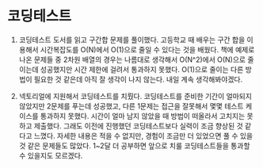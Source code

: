 # 코딩테스트
1. 코딩테스트 도서를 읽고 구간합 문제를 풀이했다. 고등학교 때 배우는 구간 합을 이용해서 시간복잡도를 O(N)에서 O(1)으로 줄일 수 있다는 것을 배웠다.
책에 예제로 나온 문제들 중 2차원 배열의 경우는 나름대로 생각해서 O(N^2)에서 O(N)으로 줄이는데 성공했지만 시간 제한에 걸려서 통과하지 못했다. 
O(1)으로 줄이는 다른 방법이 필요한 것 같은데 아직 잘 생각이 나지 않는다. 내일 계속 생각해봐야겠다.

2. 넥토리얼에 지원해서 코딩테스트를 치뤘다. 코딩테스트를 준비한 기간이 얼마되지 않았지만 2문제를 푸는데 성공했고, 다른 1문제는 접근을 잘못해서 몇몇 테스트 케이스를 통과하지 못했다.
시간이 얼마 남지 않았을 때 방법이 떠올라서 고치지는 못하고 제출했다. 그래도 이전에 진행했던 코딩테스트보다 실력이 조금 향상된 것 같다고 느꼈다.
자세한 내용은 적을 수 없지만, 경험이 조금만 더 있었으면 풀 수 있을 것 같은 문제들도 많았다. 1~2달 더 공부하면 앞으로 치룰 코딩테스트들을 통과할 수 있을지도 모르겠다.
